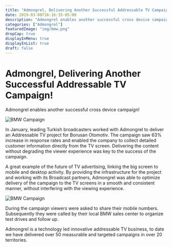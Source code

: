 ```yaml
---
title: "Admongrel, Delivering Another Successful Addressable TV Campaign!"
date: 2019-03-08T16:16:35-05:00
description: "Admongrel enables another successful cross device campaign!"
categories: ["Admongrel"]
featuredImage: "img/bmw.png"
dropCap: true
displayInMenu: true
displayInList: true
draft: false
---
```

# Admongrel, Delivering Another Successful Addressable TV Campaign!

Admongrel enables another successful cross device campaign!


![BMW Campaign](/img/bmw2.png)

In January, leading Turkish broadcasters worked with Admongrel to deliver an Addressable TV project for Borusan Otomotiv. The campaign saw 63% increase in response rates and enabled the company to collect detailed customer information directly from the TV screen. Delivering the content without degrading the viewer experience was key to the success of the campaign.

A great example of the future of TV advertising, linking the big screen to mobile and desktop activity.
By providing the infrastructure for the project and working with its Broadcast partners,  Admongrel was able to optimize delivery of the campaign to the TV screens in a smooth and consistent manner, without interfering with the viewing experience.

![BMW Campaign](/img/bm3.png)

During the  campaign viewers were asked to share their mobile numbers. Subsequently they were called by their local BMW sales center to organize test drives and follow up.

Admongrel is a technology led innovative addressable TV business, to date we have delivered over 50  measurable and targeted campaigns in over 20 territories.
